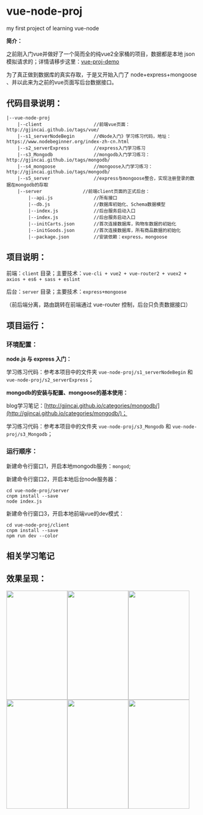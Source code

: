 # vue-node-proj
my first project of learning vue-node

**简介：**

之前刚入门vue并做好了一个简而全的纯vue2全家桶的项目，数据都是本地 json 模拟请求的；详情请移步这里：[vue-proj-demo](https://github.com/gjincai/vue-proj-demo)

为了真正做到数据库的真实存取，于是又开始入门了 node+express+mongoose 、并以此来为之前的vue页面写后台数据接口。

## 代码目录说明：

```
|--vue-node-proj
    |--client                   //前端vue页面：http://gjincai.github.io/tags/vue/
    |--s1_serverNodeBegin       //《Node入门》学习练习代码，地址：https://www.nodebeginner.org/index-zh-cn.html
    |--s2_serverExpress         //express入门学习练习
    |--s3_Mongodb               //mongodb入门学习练习：http://gjincai.github.io/tags/mongodb/
    |--s4_mongoose              //mongoose入门学习练习：http://gjincai.github.io/tags/mongodb/
    |--s5_server                //express与mongoose整合，实现注册登录的数据在mongodb的存取
    |--server               //前端client页面的正式后台：
        |--api.js               //所有接口
        |--db.js                //数据库初始化、Schema数据模型
        |--index.js             //后台服务启动入口
        |--index.js             //后台服务启动入口
        |--initCarts.json       //首次连接数据库，购物车数据的初始化
        |--initGoods.json       //首次连接数据库，所有商品数据的初始化
        |--package.json         //安装依赖：express，mongoose
```

## 项目说明：

前端：`client` 目录；主要技术：`vue-cli + vue2 + vue-router2 + vuex2 + axios + es6 + sass + eslint`

后台：`server` 目录；主要技术：`express+mongoose`

（前后端分离，路由跳转在前端通过 vue-router 控制，后台只负责数据接口）

## 项目运行：
### 环境配置：
**node.js 与 express 入门：**

学习练习代码：参考本项目中的文件夹 `vue-node-proj/s1_serverNodeBegin` 和 `vue-node-proj/s2_serverExpress`；

**mongodb的安装与配置、mongoose的基本使用：**

blog学习笔记：[http://gjincai.github.io/categories/mongodb/](http://gjincai.github.io/categories/mongodb/)；

学习练习代码：参考本项目中的文件夹 `vue-node-proj/s3_Mongodb` 和 `vue-node-proj/s3_Mongodb`；

### 运行顺序：

新建命令行窗口1，开启本地mongodb服务：`mongod`;

新建命令行窗口2，开启本地后台node服务器：

```
cd vue-node-proj/server
cnpm install --save
node index.js
```

新建命令行窗口3，开启本地前端vue的dev模式：

```
cd vue-node-proj/client
cnpm install --save
npm run dev --color
```

## 相关学习笔记



## 效果呈现：

<img src="http://ohe5avf3y.bkt.clouddn.com/pro/vue-node/vue-node-proj/pro-vue-node-show1.jpeg" width="160px" height="285px" /><img src="http://ohe5avf3y.bkt.clouddn.com/pro/vue-node/vue-node-proj/pro-vue-node-show2.jpeg" width="160px" height="285px" /><img src="http://ohe5avf3y.bkt.clouddn.com/pro/vue-node/vue-node-proj/pro-vue-node-show3.jpeg" width="160px" height="285px" /><img src="http://ohe5avf3y.bkt.clouddn.com/pro/vue-node/vue-node-proj/pro-vue-node-show4.jpeg" width="160px" height="285px" /><img src="http://ohe5avf3y.bkt.clouddn.com/pro/vue-node/vue-node-proj/pro-vue-node-show5.jpeg" width="160px" height="285px" /><img src="http://ohe5avf3y.bkt.clouddn.com/pro/vue-node/vue-node-proj/pro-vue-node-show6.jpeg" width="160px" height="285px" />

